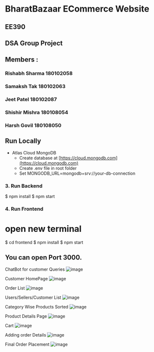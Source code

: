 # BharatBazaar ECommerce Website
## EE390 
## DSA Group Project
## Members : 
### Rishabh Sharma 180102058
### Samaksh Tak 180102063
### Jeet Patel 180102087
### Shishir Mishra 180108054
### Harsh Govil 180108050

## Run Locally
- Atlas Cloud MongoDB
  - Create database at [https://cloud.mongodb.com](https://cloud.mongodb.com)
  - Create .env file in root folder
  - Set MONGODB_URL=mongodb+srv://your-db-connection

### 3. Run Backend

$ npm install
$ npm start

### 4. Run Frontend

# open new terminal

$ cd frontend
$ npm install
$ npm start

## You can open Port 3000.


ChatBot for customer Queries
![image](https://user-images.githubusercontent.com/44923359/130668294-baa303b7-7581-4d56-906b-f6a676b9db99.png)

Customer HomePage
![image](https://user-images.githubusercontent.com/44923359/130668394-33db063c-9d50-441b-95bb-30a408f0ede1.png)

Order List
![image](https://user-images.githubusercontent.com/44923359/130668481-08eb4db4-8b82-46c9-8de5-58f46de4ba3d.png)

Users/Sellers/Customer List
![image](https://user-images.githubusercontent.com/44923359/130668598-4f1d9d40-338d-4dd3-8eaf-f8d538ade4ac.png)

Category Wise Products Sorted
![image](https://user-images.githubusercontent.com/44923359/130668133-b1b0530e-c876-4ba8-bf62-313b04f3ac4c.png)

Product Details Page
![image](https://user-images.githubusercontent.com/44923359/130668891-c725b701-f03e-416d-a545-0efe56f3e444.png)

Cart 
![image](https://user-images.githubusercontent.com/44923359/130668738-8075898b-af7f-4251-accd-ffa8752da246.png)

Adding order Details
![image](https://user-images.githubusercontent.com/44923359/130668993-308c4529-2df6-4d08-83ba-5e65d2c9ab70.png)

Final Order Placement
![image](https://user-images.githubusercontent.com/44923359/130669107-df57fee8-91c8-4793-a0b7-ab3d8b7fdab4.png)




